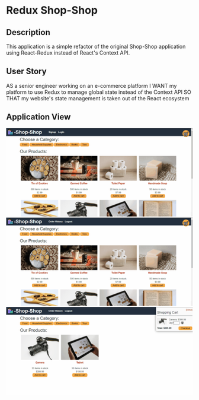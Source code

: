 # Redux Shop-Shop

## Description
This application is a simple refactor of the original Shop-Shop application using React-Redux instead of React's Context API.


## User Story
AS a senior engineer working on an e-commerce platform
I WANT my platform to use Redux to manage global state instead of the Context API
SO THAT my website's state management is taken out of the React ecosystem


## Application View
![](images/first.gif)
![](images/second.gif)
![](images/third.gif)
